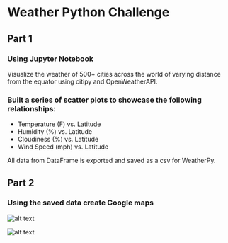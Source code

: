 # Weather Python Challenge

## Part 1
### Using Jupyter Notebook
Visualize the weather of 500+ cities across the world of varying distance from the equator using citipy and OpenWeatherAPI. 

### Built a series of scatter plots to showcase the following relationships:
* Temperature (F) vs. Latitude
* Humidity (%) vs. Latitude
* Cloudiness (%) vs. Latitude
* Wind Speed (mph) vs. Latitude

All data from DataFrame is exported and saved as a csv for WeatherPy.

## Part 2
### Using the saved data create Google maps

![alt text](\Resources\heatmap.png)

![alt text](\Resources\heatmap_wpindata.png)